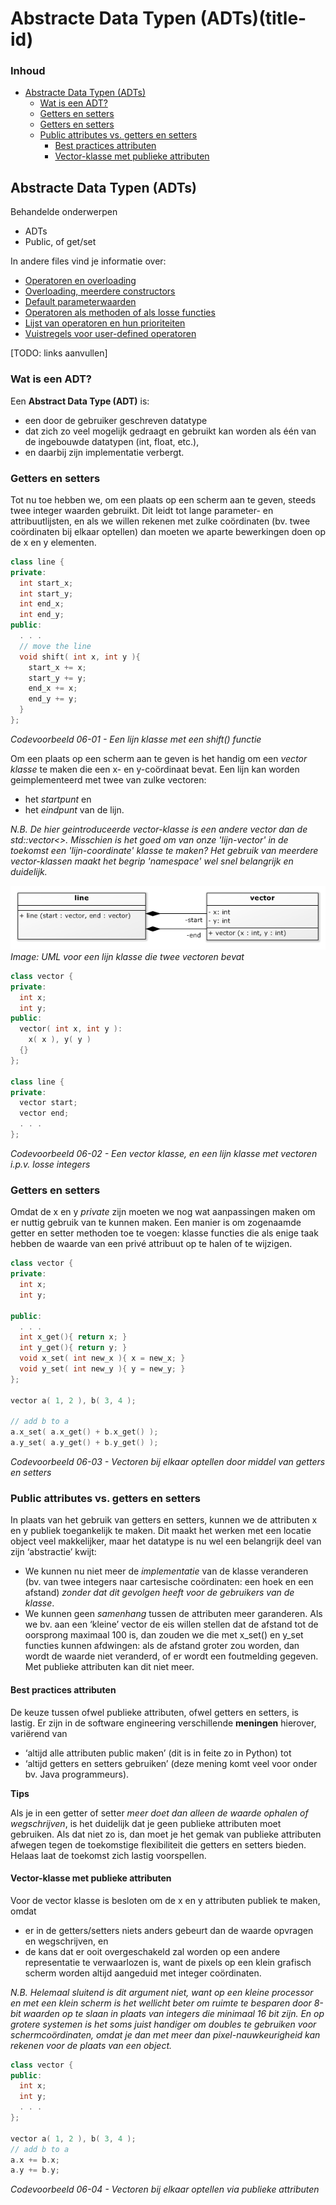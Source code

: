 # Abstracte Data Typen (ADTs)(title-id) <!-- omit in toc -->

### Inhoud[](toc-id) <!-- omit in toc -->
- [Abstracte Data Typen (ADTs)](#abstracte-data-typen-adts)
  - [Wat is een ADT?](#wat-is-een-adt)
  - [Getters en setters](#getters-en-setters)
  - [Getters en setters](#getters-en-setters-1)
  - [Public attributes vs. getters en setters](#public-attributes-vs-getters-en-setters)
    - [Best practices attributen](#best-practices-attributen)
    - [Vector-klasse met publieke attributen](#vector-klasse-met-publieke-attributen)


## Abstracte Data Typen (ADTs)
Behandelde onderwerpen
- ADTs
- Public, of get/set

In andere files vind je informatie over:
- [Operatoren en overloading](../operatoren/README.md)
- [Overloading, meerdere constructors](../operatoren/constructor.md)
- [Default parameterwaarden](../operatoren/constructor.md#default-parameter-waarden)
- [Operatoren als methoden of als losse functies]()
- [Lijst van operatoren en hun prioriteiten]()
- [Vuistregels voor user-defined operatoren]()

[TODO: links aanvullen]

### Wat is een ADT?
Een **Abstract Data Type (ADT)** is:
- een door de gebruiker geschreven datatype 
- dat zich zo veel mogelijk gedraagt en gebruikt kan worden als één van de ingebouwde datatypen (int, float, etc.), 
- en daarbij zijn implementatie verbergt.

### Getters en setters
Tot nu toe hebben we, om een plaats op een scherm aan te geven, steeds twee integer waarden gebruikt. Dit leidt tot lange parameter- en attribuutlijsten, en als we willen rekenen met zulke coördinaten (bv. twee coördinaten bij elkaar optellen) dan moeten we aparte bewerkingen doen op de x en y elementen.

```cpp
class line {
private:
  int start_x;
  int start_y;
  int end_x;
  int end_y;
public:
  . . .
  // move the line
  void shift( int x, int y ){
    start_x += x;
    start_y += y;
    end_x += x;
    end_y += y;
  }
};
```
*Codevoorbeeld 06-01 - Een lijn klasse met een shift() functie*

Om een plaats op een scherm aan te geven is het handig om een *vector klasse* te maken die een x- en y-coördinaat bevat. Een lijn kan worden geimplementeerd met twee van zulke vectoren: 
- het *startpunt* en 
- het *eindpunt* van de lijn.

*N.B. De hier geintroduceerde vector-klasse is een andere vector dan de std::vector<>. Misschien is het goed om van onze 'lijn-vector' in de toekomst een 'lijn-coordinate' klasse te maken? Het gebruik van meerdere vector-klassen maakt het begrip 'namespace' wel snel belangrijk en duidelijk.*

![UML voor een lijn klasse die twee vectoren bevat](UMLlijnmetvectoren.png)
*Image: UML voor een lijn klasse die twee vectoren bevat* 

```cpp
class vector {
private:
  int x;
  int y;
public:
  vector( int x, int y ):
    x( x ), y( y )
  {}
};

class line {
private:
  vector start;
  vector end;
  . . .
};
```
*Codevoorbeeld 06-02 - Een vector klasse, en een lijn klasse met vectoren i.p.v. losse integers*

### Getters en setters
Omdat de x en y *private* zijn moeten we nog wat aanpassingen maken om er nuttig gebruik van te kunnen maken. Een manier is om zogenaamde getter en setter methoden toe te voegen: klasse functies die als enige taak hebben de waarde van een privé attribuut op te halen of te wijzigen.

```cpp
class vector {
private:
  int x;
  int y;

public:
  . . .
  int x_get(){ return x; }
  int y_get(){ return y; }
  void x_set( int new_x ){ x = new_x; }
  void y_set( int new_y ){ y = new_y; }
};

vector a( 1, 2 ), b( 3, 4 );

// add b to a
a.x_set( a.x_get() + b.x_get() );
a.y_set( a.y_get() + b.y_get() );
```
*Codevoorbeeld 06-03 - Vectoren bij elkaar optellen door middel van getters en setters*

### Public attributes vs. getters en setters
In plaats van het gebruik van getters en setters, kunnen we de attributen x en y publiek toegankelijk te maken. Dit maakt het werken met een locatie object veel makkelijker, maar het datatype is nu wel een belangrijk deel van zijn ‘abstractie’ kwijt:
- We kunnen nu niet meer de *implementatie* van de klasse veranderen (bv. van twee integers naar cartesische coördinaten: een hoek en een afstand) *zonder dat dit gevolgen heeft voor de gebruikers van de klasse*.
- We kunnen geen *samenhang* tussen de attributen meer garanderen. Als we bv. aan een ‘kleine’ vector de eis willen stellen dat de afstand tot de oorsprong maximaal 100 is, dan zouden we die met x_set() en y_set functies kunnen afdwingen: als de afstand groter zou worden, dan wordt de waarde niet veranderd, of er wordt een foutmelding gegeven. Met publieke attributen kan dit niet meer.

#### Best practices attributen
De keuze tussen ofwel publieke attributen, ofwel getters en setters, is lastig. Er zijn in de software engineering verschillende **meningen** hierover, variërend van 
- ‘altijd alle attributen public maken’ (dit is in feite zo in Python) tot 
- ‘altijd getters en setters gebruiken’ (deze mening komt veel voor onder bv. Java programmeurs).

**Tips**

Als je in een getter of setter *meer doet dan alleen de waarde ophalen of wegschrijven*, is het duidelijk dat je geen publieke attributen moet gebruiken. 
Als dat niet zo is, dan moet je het gemak van publieke attributen afwegen tegen de toekomstige flexibiliteit die getters en setters bieden. 
Helaas laat de toekomst zich lastig voorspellen.

#### Vector-klasse met publieke attributen
Voor de vector klasse is besloten om de x en y attributen publiek te maken, omdat
- er in de getters/setters niets anders gebeurt dan de waarde opvragen en wegschrijven, en
- de kans dat er ooit overgeschakeld zal worden op een andere representatie te verwaarlozen is, want de pixels op een klein grafisch scherm worden altijd aangeduid met integer coördinaten.

*N.B. Helemaal sluitend is dit argument niet, want op een kleine processor en met een klein scherm is het wellicht beter om ruimte te besparen door 8-bit waarden op te slaan in plaats van integers die minimaal 16 bit zijn. En op grotere systemen is het soms juist handiger om doubles te gebruiken voor schermcoördinaten, omdat je dan met meer dan pixel-nauwkeurigheid kan rekenen voor de plaats van een object.*

```cpp
class vector {
public:
  int x;
  int y;
  . . .
};

vector a( 1, 2 ), b( 3, 4 );
// add b to a
a.x += b.x;
a.y += b.y;
```
*Codevoorbeeld 06-04 - Vectoren bij elkaar optellen via publieke attributen*